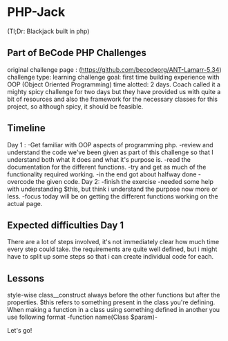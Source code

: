 # PHP-Jack
(Tl;Dr: Blackjack built in php)
## Part of BeCode PHP Challenges
original challenge page : (https://github.com/becodeorg/ANT-Lamarr-5.34)
challenge type: learning
challenge goal: first time building experience with OOP (Object Oriented Programming) 
time alotted: 2 days. 
Coach called it a mighty spicy challenge for two days but they have provided us with quite a bit of resources and also the framework for the necessary classes for this project, so although spicy, it should be feasible. 
## Timeline
Day 1 : 
-Get familiar with OOP aspects of programming php.
-review and understand the code we've been given as part of this challenge so that I understand both what it does and what it's purpose is. 
-read the documentation for the different functions.
-try and get as much of the functionality required working. 
-in the end got about halfway done
-overcode the given code. 
Day 2: 
-finish the exercise
-needed some help with understanding $this, but think i understand the purpose now more or less. 
-focus today will be on getting the different functions working on the actual page. 


## Expected difficulties Day 1
There are a lot of steps involved, it's not immediately clear how much time every step could take. the requirements are quite well defined, but i might have to split up some steps so that i can create individual code for each. 

## Lessons
style-wise class__construct always before the other functions but after the properties. 
$this refers to something present in the class you're defining.
When making a function in a class using something defined in another you use following format -function name(Class $param)-

Let's go!
